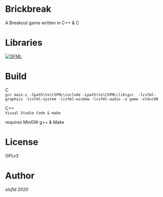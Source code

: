 # Brickbreak
A Breakout game written in C++ & C

# Libraries
[![SFML](https://img.shields.io/badge/SFML%20--brightgreen.svg?style=flat-square)](https://www.sfml-dev.org/) </br>

# Build 
C<br>
`gcc main.c -Ipath\to\CSFML\include -Lpath\to\CSFML\lib\gcc  -lcsfml-graphics -lcsfml-system -lcsfml-window -lcsfml-audio -o game -std=c99`

C++<br>
`Visual Studio Code & make`

requires MinGW g++ & Make

# License
GPLv3

# Author
*slxfld 2020*

